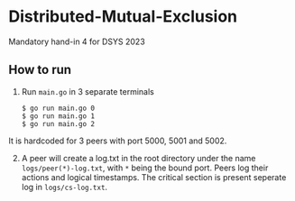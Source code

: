 # Distributed-Mutual-Exclusion
Mandatory hand-in 4 for DSYS 2023

##  How to run

 1. Run `main.go` in 3 separate terminals

    ```
    $ go run main.go 0
    $ go run main.go 1
    $ go run main.go 2
    ```

It is hardcoded for 3 peers with port 5000, 5001 and 5002. 


2. A peer will create a log.txt in the root directory under the name `logs/peer(*)-log.txt`, with `*` being the bound port. Peers log their actions and logical timestamps. The critical section is present seperate log in `logs/cs-log.txt`. 
